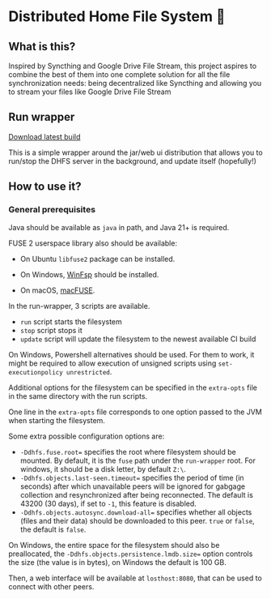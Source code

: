 # Distributed Home File System 🚧

## What is this?

Inspired by Syncthing and Google Drive File Stream, this project
aspires to combine the best of them into one complete solution for
all the file synchronization needs: being decentralized like
Syncthing and allowing you to stream your files like Google Drive File Stream

## Run wrapper

[Download latest build](https://nightly.link/usatiuk/dhfs/workflows/server/main/Run%20wrapper.zip)

This is a simple wrapper around the jar/web ui distribution that allows you to run/stop
the DHFS server in the background, and update itself (hopefully!)

## How to use it?

### General prerequisites

Java should be available as `java` in path, and Java 21+ is required.

FUSE 2 userspace library also should be available:

- On Ubuntu `libfuse2` package can be installed.

- On Windows, [WinFsp](https://winfsp.dev/) should be installed. 

- On macOS, [macFUSE](https://macfuse.github.io/).

In the run-wrapper, 3 scripts are available.

- `run` script starts the filesystem
- `stop` script stops it
- `update` script will update the filesystem to the newest available CI build

On Windows, Powershell alternatives should be used. For them to work, it might be required to allow execution of unsigned scripts using `set-executionpolicy unrestricted`.

Additional options for the filesystem can be specified in the `extra-opts` file in the same directory with the run scripts.

One line in the `extra-opts` file corresponds to one option passed to the JVM when starting the filesystem. 

Some extra possible configuration options are:

- `-Ddhfs.fuse.root=` specifies the root where filesystem should be mounted. By default, it is the `fuse` path under the `run-wrapper` root. For windows, it should be a disk letter, by default `Z:\`.
- `-Ddhfs.objects.last-seen.timeout=` specifies the period of time (in seconds) after which unavailable peers will be ignored for gabgage collection and resynchronized after being reconnected. The default is 43200 (30 days), if set to `-1`, this feature is disabled.
- `-Ddhfs.objects.autosync.download-all=` specifies whether all objects (files and their data) should be downloaded to this peer. `true` or `false`, the default is `false`.

On Windows, the entire space for the filesystem should also be preallocated, the `-Ddhfs.objects.persistence.lmdb.size=` option controls the size (the value is in bytes), on Windows the default is 100 GB.

Then, a web interface will be available at `losthost:8080`, that can be used to connect with other peers.
